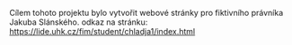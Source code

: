 Cílem tohoto projektu bylo vytvořit webové stránky pro fiktivního právníka Jakuba Slánského. 
odkaz na stránku: https://lide.uhk.cz/fim/student/chladja1/index.html
